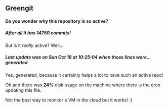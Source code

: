 ## Greengit

#### Do you wonder why this repository is so active?

##### After all it has 14750 commits!

But is it *really* active? Well...

##### Last update was on Sun Oct 18 at 10:25:04 when those lines were... generated

Yes, generated, because it certainly helps a lot to have such an active repo!

Oh and there was **24%** disk usage on the machine
where there is the cron updating this file.

Not the best way to monitor a VM in the cloud but it works! :)
